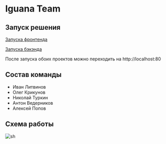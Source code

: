 # Iguana Team


## Запуск решения
[Запуска фронтенда](https://github.com/Iguana-Team/frontend/blob/main/README.md)


[Запуска бэкэнда](https://github.com/Iguana-Team/backend/blob/main/README.md)


После запуска обоих проектов можно переходить на http://localhost:80
## Состав команды
* Иван Литвинов
* Олег Крикунов
* Николай Туркин
* Антон Ведерников
* Алексей Попов


## Схема работы
![sh]()
